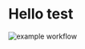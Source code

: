 # Hello test

![example workflow](https://github.com/hanjianwei/hellotest/actions/workflows/test.yml/badge.svg)
